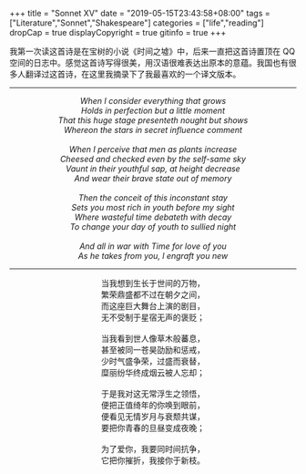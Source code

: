 +++
title = "Sonnet XV"
date = "2019-05-15T23:43:58+08:00"
tags = ["Literature","Sonnet","Shakespeare"]
categories = ["life","reading"]
dropCap = true
displayCopyright = true
gitinfo = true
+++

我第一次读这首诗是在宝树的小说《时间之墟》中，后来一直把这首诗置顶在 QQ 空间的日志中。感觉这首诗写得很美，用汉语很难表达出原本的意蕴。我国也有很多人翻译过这首诗，在这里我摘录下了我最喜欢的一个译文版本。

---

<p style="text-align:center">
<i>When I consider everything that grows</i><br>
<i>Holds in perfection but a little moment</i><br>
<i>That this huge stage presenteth nought but shows</i><br>
<i>Whereon the stars in secret influence comment</i><br>
<br>
<i>When I perceive that men as plants increase</i><br>
<i>Cheesed and checked even by the self-same sky</i><br>
<i>Vaunt in their youthful sap, at height decrease</i><br>
<i>And wear their brave state out of memory</i><br>
<br>
<i>Then the conceit of this inconstant stay</i><br>
<i>Sets you most rich in youth before my sight</i><br>
<i>Where wasteful time debateth with decay</i><br>
<i>To change your day of youth to sullied night</i><br>
<br>
<i>And all in war with Time for love of you</i><br>
<i>As he takes from you, l engraft you new</i></p>

---

<p style="text-align:center">
当我想到生长于世间的万物，<br>
繁荣鼎盛都不过在朝夕之间，<br>
而这座巨大舞台上演的剧目，<br>
无不受制于星宿无声的褒贬；<br>
<br>
当我看到世人像草木般蕃息，<br>
甚至被同一苍昊劭励和惩戒，<br>
少时气盛争荣，过盛而衰替，<br>
糜丽纷华终成烟云被人忘却；<br>
<br>
于是我对这无常浮生之领悟，<br>
便把正值绮年的你唤到眼前，<br>
便看见无情岁月与衰颓共谋，<br>
要把你青春的旦昼变成夜晚；<br>
<br>
为了爱你，我要同时间抗争，<br>
它把你摧折，我接你于新枝。</p>
